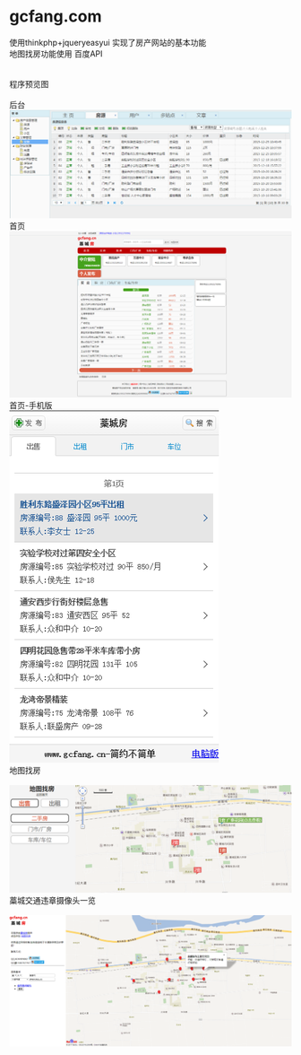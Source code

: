 # gcfang.com
使用thinkphp+jqueryeasyui 实现了房产网站的基本功能 <br/>
地图找房功能使用 百度API <br/>
<br/><br/>
程序预览图 <br/>
<br/>后台<br/>
  ![image](https://raw.githubusercontent.com/leisensoft/gcfang.com/master/1_web_preview_img/gcfang%E5%90%8E%E5%8F%B0.png)
<br/>首页<br/>
  ![image](https://github.com/leisensoft/gcfang.com/blob/master/web_preview/gcfang%E9%A6%96%E9%A1%B5.png?raw=true)
<br/>首页-手机版<br/>
  ![image](https://github.com/leisensoft/gcfang.com/blob/master/web_preview/gcfang%E6%89%8B%E6%9C%BA%E7%89%88%E9%A6%96%E9%A1%B5.png?raw=true)
<br/>地图找房<br/>  
![image](https://github.com/leisensoft/gcfang.com/blob/master/web_preview/gcfang%E5%9C%B0%E5%9B%BE%E6%89%BE%E6%88%BF.png?raw=true)
<br/>藁城交通违章摄像头一览<br/>  
![image](https://github.com/leisensoft/gcfang.com/blob/master/web_preview/%E8%97%81%E5%9F%8E%E4%BA%A4%E9%80%9A%E8%BF%9D%E7%AB%A0%E6%91%84%E5%83%8F%E5%A4%B4%E4%B8%80%E8%A7%88.png?raw=true)


 



